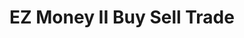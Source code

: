 ---
title: "EZ Money II Buy Sell Trade"
url: /bethlehem/ez-money-ii-buy-sell-trade/
shop: pawnbroker
---